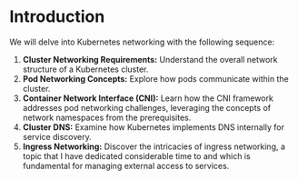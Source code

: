 # Introduction

We will delve into Kubernetes networking with the following sequence:

1.  **Cluster Networking Requirements:** Understand the overall network structure of a Kubernetes cluster.
2.  **Pod Networking Concepts:** Explore how pods communicate within the cluster.
3.  **Container Network Interface (CNI):** Learn how the CNI framework addresses pod networking challenges, leveraging the concepts of network namespaces from the prerequisites.
4.  **Cluster DNS:** Examine how Kubernetes implements DNS internally for service discovery.
5.  **Ingress Networking:** Discover the intricacies of ingress networking, a topic that I have dedicated considerable time to and which is fundamental for managing external access to services.